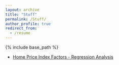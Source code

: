 ```yaml
---
layout: archive
title: "Stuff"
permalink: /Stuff/
author_profile: true
redirect_from:
  - /resume
---
```


{% include base_path %}

* [Home Price Index Factors - Regression Analysis ](../files/AnalysisButros.pdf) 
